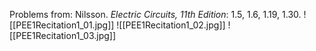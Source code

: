 Problems from: Nilsson. *Electric Circuits, 11th Edition*: 1.5, 1.6, 1.19, 1.30.
![[PEE1Recitation1_01.jpg]]
![[PEE1Recitation1_02.jpg]]
![[PEE1Recitation1_03.jpg]]